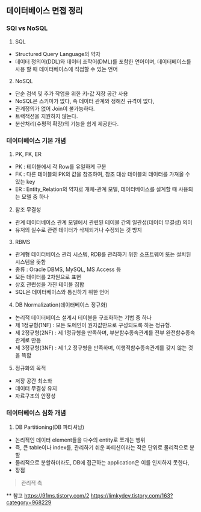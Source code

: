 ## 데이터베이스 면접 정리

### SQl vs NoSQL
1. SQL 
- Structured Query Language의 약자
- 데이터 정의어(DDL)와 데이터 조작어(DML)를 포함한 언어이며, 데이터베이스를 사용 할 때 데이터베이스에 직접할 수 있는 언어

2. NoSQL
- 단순 검색 및 추가 작업을 위한 키-값 저장 공간 사용
- NoSQL은 스키마가 없다, 즉 데이터 관계와 정해진 규격이 없다,
- 관계정의가 없어 Join이 불가능하다.
- 트랙잭션을 지원하지 않는다.
- 분산처리(수평적 확장)의 기능을 쉽게 제공한다.

### 데이터베이스 기본 개념
1. PK, FK, ER
- PK : 테이블에서 각 Row를 유일하게 구분
- FK : 다른 테이블의 PK의 값을 참조하여, 참조 대상 테이블의 데이터를 가져올 수 있는 key
- ER : Entity_Relation의 약자로 개체-관계 모델, 데이터베이스를 설계할 때 사용되는 모델 중 하나

2. 참조 무결성
- 관계 데이터베이스 관계 모델에서 관련된 테이블 간의 일관성(데이터 무결성) 의미
- 유저의 실수로 관련 데이터가 삭제되거나 수정되는 것 방지

3. RBMS
- 관계형 데이터베이스 관리 시스템, RDB를 관리하기 위한 소프트웨어 또는 설치된 시스템을 뜻함
- 종류 : Oracle DBMS, MySQL, MS Access 등
- 모든 데이터를 2차원으로 표현
- 상호 관련성을 가진 테이블 집합
- SQL은 데이터베이스와 통신하기 위한 언어

4. DB Normalization(데이터베이스 정규화)
- 논리적 데이터베이스 설계시 테이블을 구조화하는 기법 중 하나
- 제 1정규형(1NF) : 모든 도메인이 원자값만으로 구성되도록 하는 정규형.
- 제 2정규형(2NF) : 제 1정규형을 만족하며, 부분함수종속관계를 전부 완전함수종속 관계로 만듬
- 제 3정규형(3NF) : 제 1,2 정규형을 만족하며, 이행적함수종속관계를 갖지 않는 것을 뜩함

5. 정규화의 목적
- 저장 공간 최소화
- 데이터 무결성 유지
- 자료구조의 안정성 

### 데이터베이스 심화 개념
1. DB Partitioning(DB 파티셔닝)
- 논리적인 데이터 element들을 다수의 entity로 쪼개는 행위
- 즉, 큰 table이나 index를, 관리하기 쉬운 파티션이라는 작은 단위로 물리적으로 분할
- 물리적으로 분할하더라도, DB에 접근하는 application은 이를 인지하지 못한다,
- 장점
> 관리적 측 






** 참고
https://91ms.tistory.com/2
https://limkydev.tistory.com/163?category=968229